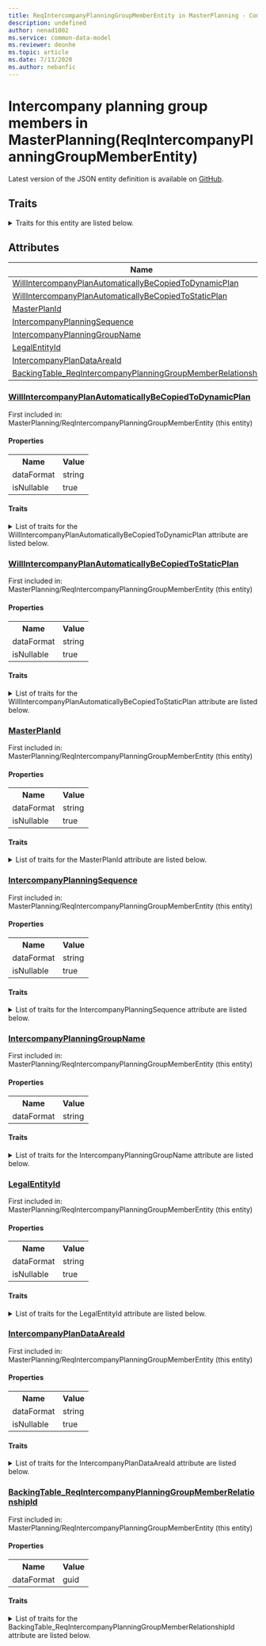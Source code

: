 ```yaml
---
title: ReqIntercompanyPlanningGroupMemberEntity in MasterPlanning - Common Data Model | Microsoft Docs
description: undefined
author: nenad1002
ms.service: common-data-model
ms.reviewer: deonhe
ms.topic: article
ms.date: 7/13/2020
ms.author: nebanfic
---
```


# Intercompany planning group members in MasterPlanning(ReqIntercompanyPlanningGroupMemberEntity)

  
 Latest version of the JSON entity definition is available on <a href="https://github.com/Microsoft/CDM/tree/master/schemaDocuments/core/operationsCommon/Entities/SupplyChain/MasterPlanning/ReqIntercompanyPlanningGroupMemberEntity.cdm.json" target="_blank">GitHub</a>.  

## Traits

<details>
<summary>Traits for this entity are listed below.  
</summary>

**is.CDM.entityVersion**  
  <table><tr><th>Parameter</th><th>Value</th><th>Data type</th><th>Explanation</th></tr><tr><td>versionNumber</td><td>"1.0"</td><td>string</td><td>semantic version number of the entity</td></tr></table>

**is.application.releaseVersion**  
  <table><tr><th>Parameter</th><th>Value</th><th>Data type</th><th>Explanation</th></tr><tr><td>releaseVersion</td><td>"10.0.13.0"</td><td>string</td><td>semantic version number of the application introducing this entity</td></tr></table>

**is.localized.displayedAs**  
  Holds the list of language specific display text for an object.  <table><tr><th>Parameter</th><th>Value</th><th>Data type</th><th>Explanation</th></tr><tr><td>localizedDisplayText</td><td><table><tr><th>languageTag</th><th>displayText</th></tr><tr><td>en</td><td>Intercompany planning group members</td></tr></table></td><td>entity</td><td>a reference to the constant entity holding the list of localized text</td></tr></table>

</details>

## Attributes

|Name|Description|First Included in Instance|
|---|---|---|
|[WillIntercompanyPlanAutomaticallyBeCopiedToDynamicPlan](#WillIntercompanyPlanAutomaticallyBeCopiedToDynamicPlan)||<a href="ReqIntercompanyPlanningGroupMemberEntity.md" target="_blank">MasterPlanning/ReqIntercompanyPlanningGroupMemberEntity</a>|
|[WillIntercompanyPlanAutomaticallyBeCopiedToStaticPlan](#WillIntercompanyPlanAutomaticallyBeCopiedToStaticPlan)||<a href="ReqIntercompanyPlanningGroupMemberEntity.md" target="_blank">MasterPlanning/ReqIntercompanyPlanningGroupMemberEntity</a>|
|[MasterPlanId](#MasterPlanId)||<a href="ReqIntercompanyPlanningGroupMemberEntity.md" target="_blank">MasterPlanning/ReqIntercompanyPlanningGroupMemberEntity</a>|
|[IntercompanyPlanningSequence](#IntercompanyPlanningSequence)||<a href="ReqIntercompanyPlanningGroupMemberEntity.md" target="_blank">MasterPlanning/ReqIntercompanyPlanningGroupMemberEntity</a>|
|[IntercompanyPlanningGroupName](#IntercompanyPlanningGroupName)||<a href="ReqIntercompanyPlanningGroupMemberEntity.md" target="_blank">MasterPlanning/ReqIntercompanyPlanningGroupMemberEntity</a>|
|[LegalEntityId](#LegalEntityId)||<a href="ReqIntercompanyPlanningGroupMemberEntity.md" target="_blank">MasterPlanning/ReqIntercompanyPlanningGroupMemberEntity</a>|
|[IntercompanyPlanDataAreaId](#IntercompanyPlanDataAreaId)||<a href="ReqIntercompanyPlanningGroupMemberEntity.md" target="_blank">MasterPlanning/ReqIntercompanyPlanningGroupMemberEntity</a>|
|[BackingTable_ReqIntercompanyPlanningGroupMemberRelationshipId](#BackingTable_ReqIntercompanyPlanningGroupMemberRelationshipId)||<a href="ReqIntercompanyPlanningGroupMemberEntity.md" target="_blank">MasterPlanning/ReqIntercompanyPlanningGroupMemberEntity</a>|

### <a href=#WillIntercompanyPlanAutomaticallyBeCopiedToDynamicPlan name="WillIntercompanyPlanAutomaticallyBeCopiedToDynamicPlan">WillIntercompanyPlanAutomaticallyBeCopiedToDynamicPlan</a>

First included in: MasterPlanning/ReqIntercompanyPlanningGroupMemberEntity (this entity)  

#### Properties

<table><tr><th>Name</th><th>Value</th></tr><tr><td>dataFormat</td><td>string</td></tr><tr><td>isNullable</td><td>true</td></tr></table>

#### Traits

<details>
<summary>List of traits for the WillIntercompanyPlanAutomaticallyBeCopiedToDynamicPlan attribute are listed below.</summary>

**is.dataFormat.character**  
**is.dataFormat.big**  
**is.dataFormat.array**  
**is.nullable**  
The attribute value may be set to NULL.  

**is.dataFormat.character**  
**is.dataFormat.array**  
</details>

### <a href=#WillIntercompanyPlanAutomaticallyBeCopiedToStaticPlan name="WillIntercompanyPlanAutomaticallyBeCopiedToStaticPlan">WillIntercompanyPlanAutomaticallyBeCopiedToStaticPlan</a>

First included in: MasterPlanning/ReqIntercompanyPlanningGroupMemberEntity (this entity)  

#### Properties

<table><tr><th>Name</th><th>Value</th></tr><tr><td>dataFormat</td><td>string</td></tr><tr><td>isNullable</td><td>true</td></tr></table>

#### Traits

<details>
<summary>List of traits for the WillIntercompanyPlanAutomaticallyBeCopiedToStaticPlan attribute are listed below.</summary>

**is.dataFormat.character**  
**is.dataFormat.big**  
**is.dataFormat.array**  
**is.nullable**  
The attribute value may be set to NULL.  

**is.dataFormat.character**  
**is.dataFormat.array**  
</details>

### <a href=#MasterPlanId name="MasterPlanId">MasterPlanId</a>

First included in: MasterPlanning/ReqIntercompanyPlanningGroupMemberEntity (this entity)  

#### Properties

<table><tr><th>Name</th><th>Value</th></tr><tr><td>dataFormat</td><td>string</td></tr><tr><td>isNullable</td><td>true</td></tr></table>

#### Traits

<details>
<summary>List of traits for the MasterPlanId attribute are listed below.</summary>

**is.dataFormat.character**  
**is.dataFormat.big**  
**is.dataFormat.array**  
**is.nullable**  
The attribute value may be set to NULL.  

**is.dataFormat.character**  
**is.dataFormat.array**  
</details>

### <a href=#IntercompanyPlanningSequence name="IntercompanyPlanningSequence">IntercompanyPlanningSequence</a>

First included in: MasterPlanning/ReqIntercompanyPlanningGroupMemberEntity (this entity)  

#### Properties

<table><tr><th>Name</th><th>Value</th></tr><tr><td>dataFormat</td><td>string</td></tr><tr><td>isNullable</td><td>true</td></tr></table>

#### Traits

<details>
<summary>List of traits for the IntercompanyPlanningSequence attribute are listed below.</summary>

**is.dataFormat.character**  
**is.dataFormat.big**  
**is.dataFormat.array**  
**is.nullable**  
The attribute value may be set to NULL.  

**is.dataFormat.character**  
**is.dataFormat.array**  
</details>

### <a href=#IntercompanyPlanningGroupName name="IntercompanyPlanningGroupName">IntercompanyPlanningGroupName</a>

First included in: MasterPlanning/ReqIntercompanyPlanningGroupMemberEntity (this entity)  

#### Properties

<table><tr><th>Name</th><th>Value</th></tr><tr><td>dataFormat</td><td>string</td></tr></table>

#### Traits

<details>
<summary>List of traits for the IntercompanyPlanningGroupName attribute are listed below.</summary>

**is.dataFormat.character**  
**is.dataFormat.big**  
**is.dataFormat.array**  
**is.dataFormat.character**  
**is.dataFormat.array**  
</details>

### <a href=#LegalEntityId name="LegalEntityId">LegalEntityId</a>

First included in: MasterPlanning/ReqIntercompanyPlanningGroupMemberEntity (this entity)  

#### Properties

<table><tr><th>Name</th><th>Value</th></tr><tr><td>dataFormat</td><td>string</td></tr><tr><td>isNullable</td><td>true</td></tr></table>

#### Traits

<details>
<summary>List of traits for the LegalEntityId attribute are listed below.</summary>

**is.dataFormat.character**  
**is.dataFormat.big**  
**is.dataFormat.array**  
**is.nullable**  
The attribute value may be set to NULL.  

**is.dataFormat.character**  
**is.dataFormat.array**  
</details>

### <a href=#IntercompanyPlanDataAreaId name="IntercompanyPlanDataAreaId">IntercompanyPlanDataAreaId</a>

First included in: MasterPlanning/ReqIntercompanyPlanningGroupMemberEntity (this entity)  

#### Properties

<table><tr><th>Name</th><th>Value</th></tr><tr><td>dataFormat</td><td>string</td></tr><tr><td>isNullable</td><td>true</td></tr></table>

#### Traits

<details>
<summary>List of traits for the IntercompanyPlanDataAreaId attribute are listed below.</summary>

**is.dataFormat.character**  
**is.dataFormat.big**  
**is.dataFormat.array**  
**is.nullable**  
The attribute value may be set to NULL.  

**is.dataFormat.character**  
**is.dataFormat.array**  
</details>

### <a href=#BackingTable_ReqIntercompanyPlanningGroupMemberRelationshipId name="BackingTable_ReqIntercompanyPlanningGroupMemberRelationshipId">BackingTable_ReqIntercompanyPlanningGroupMemberRelationshipId</a>

First included in: MasterPlanning/ReqIntercompanyPlanningGroupMemberEntity (this entity)  

#### Properties

<table><tr><th>Name</th><th>Value</th></tr><tr><td>dataFormat</td><td>guid</td></tr></table>

#### Traits

<details>
<summary>List of traits for the BackingTable_ReqIntercompanyPlanningGroupMemberRelationshipId attribute are listed below.</summary>

**is.dataFormat.character**  
**is.dataFormat.big**  
**is.dataFormat.array**  
**is.dataFormat.guid**  
**means.identity.entityId**  
**is.linkedEntity.identifier**  
Marks the attribute(s) that hold foreign key references to a linked (used as an attribute) entity. This attribute is added to the resolved entity to enumerate the referenced entities.  <table><tr><th>Parameter</th><th>Value</th><th>Data type</th><th>Explanation</th></tr><tr><td>entityReferences</td><td><table><tr><th>entityReference</th><th>attributeReference</th></tr><tr><td><a href="../../../Tables/SupplyChain/MasterPlanning/Main/ReqIntercompanyPlanningGroupMember.md" target="_blank">/core/operationsCommon/Tables/SupplyChain/MasterPlanning/Main/ReqIntercompanyPlanningGroupMember.cdm.json/ReqIntercompanyPlanningGroupMember</a></td><td><a href="../../../Tables/SupplyChain/MasterPlanning/Main/ReqIntercompanyPlanningGroupMember.md#RecId" target="_blank">RecId</a></td></tr></table></td><td>entity</td><td>a reference to the constant entity holding the list of entity references</td></tr></table>

**is.dataFormat.guid**  
**is.dataFormat.character**  
**is.dataFormat.array**  
</details>
